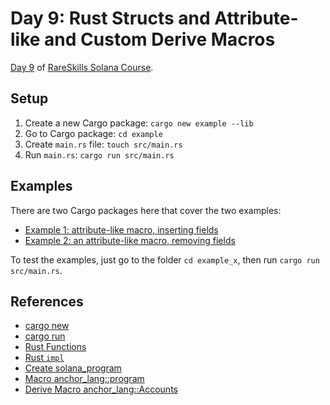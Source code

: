 # Day 9: Rust Structs and Attribute-like and Custom Derive Macros

[Day 9](https://www.rareskills.io/post/rust-attribute-derive-macro) of [RareSkills Solana Course](https://www.rareskills.io/solana-tutorial).

## Setup

1. Create a new Cargo package: `cargo new example --lib`
2. Go to Cargo package: `cd example`
3. Create `main.rs` file: `touch src/main.rs`
4. Run `main.rs`: `cargo run src/main.rs`

## Examples

There are two Cargo packages here that cover the two examples:

- [Example 1: attribute-like macro, inserting fields](example_1)
- [Example 2: an attribute-like macro, removing fields](example_2)

To test the examples, just go to the folder `cd example_x`, then run `cargo run src/main.rs`.

## References

- [cargo new](https://doc.rust-lang.org/cargo/commands/cargo-new.html)
- [cargo run](https://doc.rust-lang.org/cargo/commands/cargo-run.html)
- [Rust Functions](https://doc.rust-lang.org/book/ch03-03-how-functions-work.html)
- [Rust `impl`](https://doc.rust-lang.org/std/keyword.impl.html)
- [Create solana_program](https://docs.rs/solana-program/latest/solana_program/)
- [Macro anchor_lang::program](https://docs.rs/anchor-lang/latest/anchor_lang/attr.program.html)
- [Derive Macro anchor_lang::Accounts](https://docs.rs/anchor-lang/latest/anchor_lang/derive.Accounts.html)
